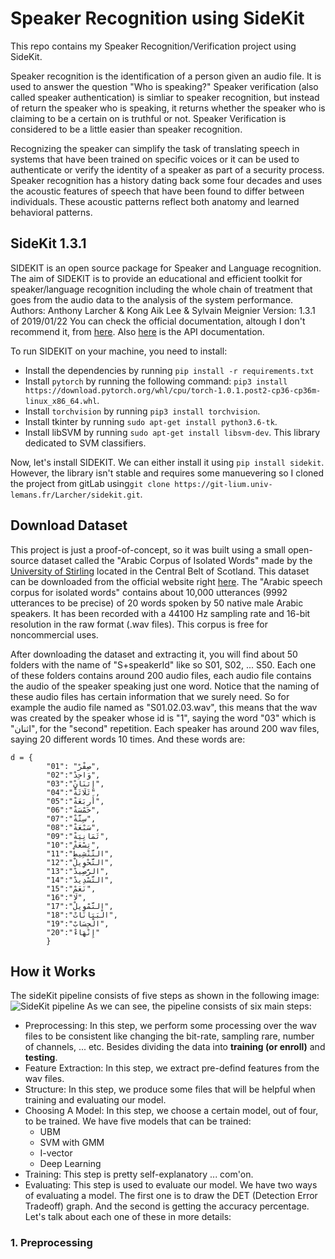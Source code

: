 # Speaker Recognition using SideKit
This repo contains my Speaker Recognition/Verification project using SideKit.

Speaker recognition is the identification of a person given an audio file. It is used to answer the question "Who is speaking?" Speaker verification (also called speaker authentication) is simliar to speaker recognition, but instead of return the speaker who is speaking, it returns whether the speaker who is claiming to be a certain on is truthful or not. Speaker Verification is considered to be a little easier than speaker recognition.

Recognizing the speaker can simplify the task of translating speech in systems that have been trained on specific voices or it can be used to authenticate or verify the identity of a speaker as part of a security process. Speaker recognition has a history dating back some four decades and uses the acoustic features of speech that have been found to differ between individuals. These acoustic patterns reflect both anatomy and learned behavioral patterns.

## SideKit 1.3.1
SIDEKIT is an open source package for Speaker and Language recognition. The aim of SIDEKIT is to provide an educational and efficient toolkit for speaker/language recognition including the whole chain of treatment that goes from the audio data to the analysis of the system performance.
Authors:	Anthony Larcher & Kong Aik Lee & Sylvain Meignier
Version:	1.3.1 of 2019/01/22
You can check the official documentation, altough I don't recommend it, from [here](https://projets-lium.univ-lemans.fr/sidekit/). Also [here](https://projets-lium.univ-lemans.fr/sidekit/api/index.html) is the API documentation.

To run SIDEKIT on your machine, you need to install:

- Install the dependencies by running `pip install -r requirements.txt`
- Install `pytorch` by running the following command: `pip3 install https://download.pytorch.org/whl/cpu/torch-1.0.1.post2-cp36-cp36m-linux_x86_64.whl`.
- Install `torchvision` by running `pip3 install torchvision`.
- Install tkinter by running `sudo apt-get install python3.6-tk`.
- Install libSVM by running `sudo apt-get install libsvm-dev`. This library dedicated to SVM classifiers.

Now, let's install SIDEKIT. We can either install it using `pip install sidekit`. However, the library isn't stable and requires some manuevering so I cloned the project from gitLab using`git clone https://git-lium.univ-lemans.fr/Larcher/sidekit.git`.

## Download Dataset
This project is just a proof-of-concept, so it was built using a small open-source dataset called the "Arabic Corpus of Isolated Words" made by the [University of Stirling](http://www.cs.stir.ac.uk/) located in the Central Belt of Scotland. This dataset can be downloaded from the official website right [here](http://www.cs.stir.ac.uk/~lss/arabic/). The "Arabic speech corpus for isolated words" contains about 10,000 utterances (9992 utterances to be precise) of 20 words spoken by 50 native male Arabic speakers. It has been recorded with a 44100 Hz sampling rate and 16-bit resolution in the raw format (.wav files). This corpus is free for noncommercial uses.

After downloading the dataset and extracting it, you will find about 50 folders with the name of "S+speakerId" like so S01, S02, ... S50. Each one of these folders contains around 200 audio files, each audio file contains the audio of the speaker speaking just one word. Notice that the naming of these audio files has certain information that we surely need. So for example the audio file named as "S01.02.03.wav", this means that the wav was created by the speaker whose id is "1", saying the word "03" which is "اثنان", for the "second" repetition. Each speaker has around 200 wav files, saying 20 different words 10 times. And these words are:
```
d = {
        "01": "صِفْرْ", 
        "02":"وَاحِدْ",
        "03":"إِثنَانِْ",
        "04":"ثَلَاثَةْ",
        "05":"أَربَعَةْ",
        "06":"خَمْسَةْ",
        "07":"سِتَّةْ",
        "08":"سَبْعَةْ",
        "09":"ثَمَانِيَةْ",
        "10":"تِسْعَةْ",
        "11":"التَّنْشِيطْ",
        "12":"التَّحْوِيلْ",
        "13":"الرَّصِيدْ",
        "14":"التَّسْدِيدْ",
        "15":"نَعَمْ",
        "16":"لَا",
        "17":"التَّمْوِيلْ",
        "18":"الْبَيَانَاتْ",
        "19":"الْحِسَابْ",
        "20":"إِنْهَاءْ"
        }
```
## How it Works
The sideKit pipeline consists of five steps as shown in the following image:
![SideKit pipeline](http://www.mediafire.com/convkey/cc16/r56t49ybirn455izg.jpg) 
As we can see, the pipeline consists of six main steps:

- Preprocessing: In this step, we perform some processing over the wav files to be consistent like changing the bit-rate, sampling rare, number of channels, ... etc. Besides dividing the data into **training (or enroll)** and **testing**.
- Feature Extraction: In this step, we extract pre-defind features from the wav files.
- Structure: In this step, we produce some files that will be helpful when training and evaluating our model.
- Choosing A Model: In this step, we choose a certain model, out of four, to be trained. We have five models that can be trained:
	- UBM
	- SVM with GMM
	- I-vector
	- Deep Learning
- Training: This step is pretty self-explanatory ... com'on.
- Evaluating: This step is used to evaluate our model. We have two ways of evaluating a model. The first one is to draw the DET (Detection Error Tradeoff) graph. And the second is getting the accuracy percentage.
Let's talk about each one of these in more details:
### 1. Preprocessing
